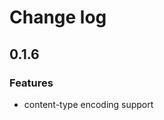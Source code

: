 # Change log

<!--

## x.x.x	
	
### Bugfixes
	
### Features

-->

## 0.1.6

### Features

- content-type encoding support
